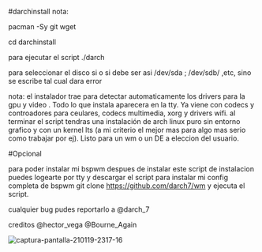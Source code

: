 #darchinstall 
nota:

pacman -Sy git wget

cd darchinstall

para ejecutar el script      ./darch


para seleccionar el disco si o si debe ser asi /dev/sda ; /dev/sdb/ ,etc, sino se escribe tal cual dara error


nota: el instalador trae para detectar automaticamente los drivers para la gpu y video . Todo lo que instala aparecera en la tty. Ya viene con codecs y controadores para ceulares, codecs multimedia, xorg y drivers wifi.
al terminar el script tendras una instalación de arch linux puro sin entorno grafico y con un kernel lts (a mi criterio el mejor mas para algo mas serio como trabajar por ej). Listo para un wm o un DE a eleccion del usuario.


#Opcional


para poder instalar mi bspwm despues de instalar este script de instalacion puedes logearte por tty y descargar el script para instalar mi config completa de bspwm git clone https://github.com/darch7/wm y ejecuta el script.




cualquier bug pudes reportarlo a @darch_7



creditos @hector_vega @Bourne_Again



![captura-pantalla-210119-2317-16](https://user-images.githubusercontent.com/70046164/105121824-c541c600-5ab3-11eb-9b7b-d3889715f54b.png)
